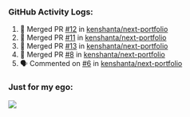 

  <h3>GitHub Activity Logs:</h3>

  <!--START_SECTION:activity-->

1. 🎉 Merged PR [#12](https://github.com/kenshanta/next-portfolio/pull/12) in [kenshanta/next-portfolio](https://github.com/kenshanta/next-portfolio)
2. 🎉 Merged PR [#11](https://github.com/kenshanta/next-portfolio/pull/11) in [kenshanta/next-portfolio](https://github.com/kenshanta/next-portfolio)
3. 🎉 Merged PR [#13](https://github.com/kenshanta/next-portfolio/pull/13) in [kenshanta/next-portfolio](https://github.com/kenshanta/next-portfolio)
4. 🎉 Merged PR [#8](https://github.com/kenshanta/next-portfolio/pull/8) in [kenshanta/next-portfolio](https://github.com/kenshanta/next-portfolio)
5. 🗣 Commented on [#6](https://github.com/kenshanta/next-portfolio/pull/6#issuecomment-2489350051) in [kenshanta/next-portfolio](https://github.com/kenshanta/next-portfolio)
      <!--END_SECTION:activity-->




### Just for my ego:

![](https://komarev.com/ghpvc/?username=kenshanta&color=orange&style=for-the-badge)
